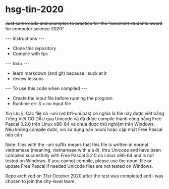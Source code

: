 # hsg-tin-2020
<del>Just some code and examples to practice for the "excellent students award for computer science 2020"

--- Instructions ---
- Clone this repository
- Compile with fpc

--- todo ---
- learn markdown (and git) because i suck at it
- review lessons

--- To use this code when compiled ---
- Create the input file before running the program
- Runtime err 3 = no input file

Xin lưu ý: Các file có -uni (vd bt1-uni.pas) có nghĩa là file này được viết bằng Tiếng Việt CÓ DẤU qua Unicode và đã được compile thành công bằng Free Pascal 3.2.0 trên Linux x86-64 và chưa được thử nghiệm trên Windows. Nếu không compile được, xin sử dụng bản nouni hoặc cập nhật Free Pascal nếu cần

Note: files with the -uni suffix means that this file is written in normal vietnamese (meaning, vietnamese with a á ớ), thru Unicode and have been compiled succesfully with Free Pascal 3.2.0 on Linux x86-64 and is not tested on Windows. If you cannot compile, please use the nouni file or update Free Pascal if needed
Unicode files are not tested on Windows.</del>

Repo archived on 31st October 2020 after the test was completed and I was chosen to join the city-level team.
